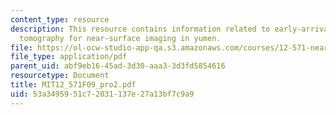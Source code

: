 ```yaml
---
content_type: resource
description: This resource contains information related to early-arrival waveform
  tomography for near-surface imaging in yumen.
file: https://ol-ocw-studio-app-qa.s3.amazonaws.com/courses/12-571-near-surface-geophysical-imaging-fall-2009/53a3495951c72031137e27a13bf7c9a9_MIT12_571F09_pro2.pdf
file_type: application/pdf
parent_uid: abf9eb16-45ad-3d30-aaa3-3d3fd5854616
resourcetype: Document
title: MIT12_571F09_pro2.pdf
uid: 53a34959-51c7-2031-137e-27a13bf7c9a9
---
```

